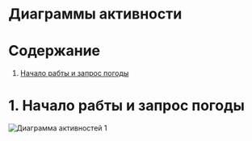 # Диаграммы активности

# Содержание
1. [Начало рабты и запрос погоды](#1)  

<a name="1"/>

# 1. Начало рабты и запрос погоды
![Диаграмма активностей 1](../../Images/ActionStart.png)

